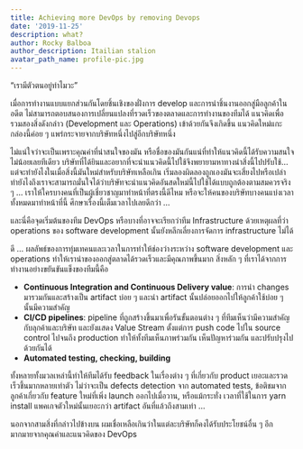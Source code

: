 ```yaml
---
title: Achieving more DevOps by removing Devops
date: '2019-11-25'
description: what?
author: Rocky Balboa
author_description: Itailian stalion
avatar_path_name: profile-pic.jpg
---
```


“เรามีตัวตนอยู่ทำไมวะ”

เมื่อการทำงานแบบแยกส่วนกันโดยชิ้นเชิงของฝั่งการ develop
และการนำชิ้นงานออกสู่มือลูกค้าในอดีต
ไม่สามารถตอบสนองการเปลี่ยนแปลงที่รวดเร็วของตลาดและการทำงานของทีมได้
แนวคิดเพื่อรวมสองสิ่งดังกล่าว (Development และ Operations)
เข้าด้วยกันจึงเกิดขึ้น แนวคิดใหม่แกะกล่องนี้ค่อย ๆ
แพร่กระจายจากบริษัทหนึ่งไปสู่อีกบริษัทหนึ่ง

ไม่แน่ใจว่าจะเป็นเพราะคุณค่าที่น่าสนใจของมัน
หรือชื่อของมันกันแน่ที่ทำให้แนวคิดนี้ได้รับความสนใจไม่น้อยเลยทีเดียว
บริษัทที่ได้ยินและอยากที่จะนำแนวคิดนี้ไปใช้จึงพยายามหาทางนำสิ่งนี้ไปปรับใช้…
แต่จะทำยังไงในเมื่อสิ่งนี้มันใหม่สำหรับบริษัทเหลือเกิน
เริ่มลองผิดลองถูกเองมันจะเสี่ยงไปหรือเปล่า
ทำยังไงถึงเราจะสามารถมั่นใจได้ว่าบริษัทจะนำแนวคิดอันสดใหม่นี้ไปใช้ได้แบบถูกต้องตามสมควรจริง
ๆ ... เราให้ใครบางคนที่เป็นผู้เชี่ยวชาญมาทำหน้าที่ตรงนี้ดีไหม
หรือจะให้คนของบริษัทบางคนแบ่งเวลาทั้งหมดมาทำหน้าที่นี้
ศึกษาเรื่องนี้เต็มเวลาไปเลยดีกว่า …

และนี่คือจุดเริ่มต้นของทีม DevOps หรือบางที่อาจจะเรียกว่าทีม Infrastructure
ด้วยเหตุผลที่ว่า operations ของ software development นั้นยังหลีกเลี่ยงการจัดการ
infrastructure ไม่ได้

ดี … ผลลัพธ์ของการทุ่มเทคนและเวลาในการทำให้ช่องว่างระหว่าง software development
และ operations ทำให้เรานำของออกสู่ตลาดได้รวดเร็วและมีคุณภาพขึ้นมาก สิ่งหลัก ๆ
ที่เราได้จากการทำงานอย่างขยันขันแข็งของทีมนี้คือ

- **Continuous Integration and Continuous Delivery value**: การนำ changes
  มารวมกันและสร้างเป็น artifact บ่อย ๆ และนำ artifact
  นั้นปล่อยออกไปให้ลูกค้าใช้บ่อย ๆ นั้นมีความสำคัญ
- **CI/CD pipelines**: pipeline ที่ถูกสร้างขึ้นมาเพื่อรันขั้นตอนต่าง ๆ
  ที่ทีมเห็นว่ามีความสำคัญกับลุกค้าและบริษัท และยังแสดง Value Stream ตั้งแต่การ
  push code ไปใน source control ไปจนถึง production ทำให้ทั้งทีมเห็นภาพร่วมกัน
  เห็นปัญหาร่วมกัน และปรับปรุงไปด้วยกันได้
- **Automated testing, checking, building**

ทั้งหลายทั้งมวลเหล่านี้ทำให้ทีมได้รับ feedback ในเรื่องต่าง ๆ ที่เกี่ยวกับ
product เยอะและรวดเร็วชึ้นมากหลายเท่าตัว ไม่ว่าจะเป็น defects detection จาก
automated tests, ข้อติชมจากลูกค้าเกี่ยวกับ feature ใหม่ที่เพิ่ง launch
ออกไปเมื่อวาน, หรือแม้กระทั่ง เวลาที่ใช้ในการ yarn install
แพคเกจตัวใหม่นั้นเยอะกว่า artifact อันที่แล้วถึงสามเท่า …

นอกจากสามสิ่งที่กล่าวไปข้างบน
ผมเชื่อเหลือเกินว่าในแต่ละบริษัทก็คงได้รับประโยชน์อื่น ๆ
อีกมากมายจากคุณค่าและแนวคิดของ DevOps
